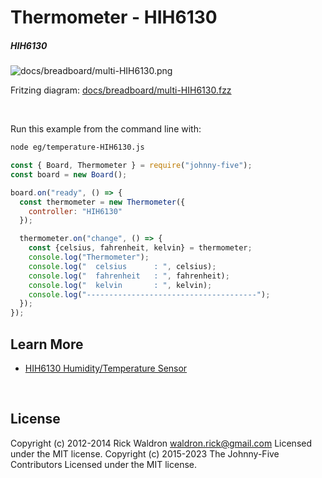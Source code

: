 <!--remove-start-->

# Thermometer - HIH6130

<!--remove-end-->






##### HIH6130



![docs/breadboard/multi-HIH6130.png](breadboard/multi-HIH6130.png)<br>

Fritzing diagram: [docs/breadboard/multi-HIH6130.fzz](breadboard/multi-HIH6130.fzz)

&nbsp;




Run this example from the command line with:
```bash
node eg/temperature-HIH6130.js
```


```javascript
const { Board, Thermometer } = require("johnny-five");
const board = new Board();

board.on("ready", () => {
  const thermometer = new Thermometer({
    controller: "HIH6130"
  });

  thermometer.on("change", () => {
    const {celsius, fahrenheit, kelvin} = thermometer;
    console.log("Thermometer");
    console.log("  celsius      : ", celsius);
    console.log("  fahrenheit   : ", fahrenheit);
    console.log("  kelvin       : ", kelvin);
    console.log("--------------------------------------");
  });
});


```









## Learn More

- [HIH6130 Humidity/Temperature Sensor](https://www.sparkfun.com/products/11295)

&nbsp;

<!--remove-start-->

## License
Copyright (c) 2012-2014 Rick Waldron <waldron.rick@gmail.com>
Licensed under the MIT license.
Copyright (c) 2015-2023 The Johnny-Five Contributors
Licensed under the MIT license.

<!--remove-end-->
